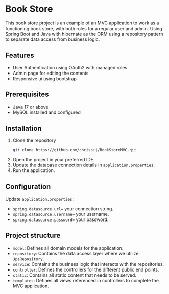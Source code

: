 # Book Store
This book store project is an example of an MVC application to work as a functioning book store, with both roles for a regular user and admin. Using Spring Boot and Java with hibernate as the ORM using a repository pattern to separate data access from business logic.

## Features
- User Authentication using OAuth2 with managed roles.
- Admin page for editing the contents
- Responsive ui using bootstrap


## Prerequisites
- Java 17 or above
- MySQL installed and configured


## Installation 
1. Clone the repository
    ```bash
   git clone https://github.com/chrissjj/BookStoreMVC.git
   ```
2. Open the project in your preferred IDE.
3. Update the database connection details in `application.properties`.
4. Run the application.


## Configuration
Update `application.properties`:
- `spring.datasource.url=` your connection string.
- `spring.datasource.username=` your username.
- `spring.datasource.password=` your password.

## Project structure
- `model`: Defines all domain models for the application.
- `repository`: Contains the data access layer where we utilize `JpaRepository`.
- `service`: Contains the business logic that interacts with the repositories.
- `controller`: Defines the controllers for the different public end points.
- `static`: Contains all static content that needs to be served.
- `templates`: Defines all views referenced in controllers to complete the MVC application.
